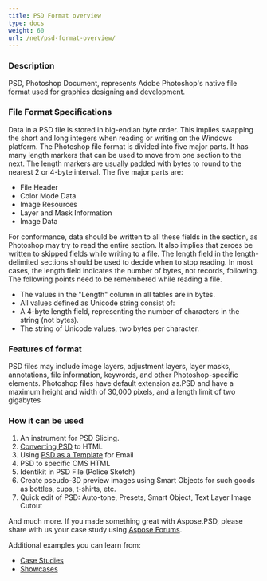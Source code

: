 ```yaml
---
title: PSD Format overview
type: docs
weight: 60
url: /net/psd-format-overview/
---
```


### **Description**
PSD, Photoshop Document, represents Adobe Photoshop's native file format used for graphics designing and development.
### **File Format Specifications**
Data in a PSD file is stored in big-endian byte order. This implies swapping the short and long integers when reading or writing on the Windows platform. The Photoshop file format is divided into five major parts. It has many length markers that can be used to move from one section to the next. The length markers are usually padded with bytes to round to the nearest 2 or 4-byte interval. The five major parts are:

- File Header
- Color Mode Data
- Image Resources
- Layer and Mask Information
- Image Data

For conformance, data should be written to all these fields in the section, as Photoshop may try to read the entire section. It also implies that zeroes be written to skipped fields while writing to a file. The length field in the length-delimited sections should be used to decide when to stop reading. In most cases, the length field indicates the number of bytes, not records, following. The following points need to be remembered while reading a file.

- The values in the "Length" column in all tables are in bytes.
- All values defined as Unicode string consist of:
- A 4-byte length field, representing the number of characters in the string (not bytes).
- The string of Unicode values, two bytes per character.
### **Features of format**
PSD files may include image layers, adjustment layers, layer masks, annotations, file information, keywords, and other Photoshop-specific elements. Photoshop files have default extension as.PSD and have a maximum height and width of 30,000 pixels, and a length limit of two gigabytes
### **How it can be used**
1. An instrument for PSD Slicing.
1. [Converting PSD](/psd/net/converting-psd-image-to-raster-format/) to HTML
1. Using [PSD as a Template](/psd/net/using-psd-files-as-templates-for-automation-business-cards-case/) for Email
1. PSD to specific CMS HTML
1. Identikit in PSD File (Police Sketch)
1. Create pseudo-3D preview images using Smart Objects for such goods as bottles, cups, t-shirts, etc.
1. Quick edit of PSD: Auto-tone, Presets, Smart Object, Text Layer Image Cutout

And much more. If you made something great with Aspose.PSD, please share with us your case study using [Aspose Forums](https://forum.aspose.com/).



Additional examples you can learn from:

- [Case Studies](https://downloads.aspose.com/corporate/case-studies/aspose.psd/)
- [Showcases](/psd/net/showcases-html/)

